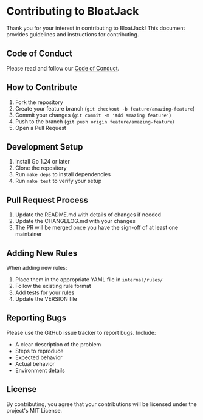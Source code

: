# Contributing to BloatJack

Thank you for your interest in contributing to BloatJack! This document provides guidelines and instructions for contributing.

## Code of Conduct

Please read and follow our [Code of Conduct](CODE_OF_CONDUCT.md).

## How to Contribute

1. Fork the repository
2. Create your feature branch (`git checkout -b feature/amazing-feature`)
3. Commit your changes (`git commit -m 'Add amazing feature'`)
4. Push to the branch (`git push origin feature/amazing-feature`)
5. Open a Pull Request

## Development Setup

1. Install Go 1.24 or later
2. Clone the repository
3. Run `make deps` to install dependencies
4. Run `make test` to verify your setup

## Pull Request Process

1. Update the README.md with details of changes if needed
2. Update the CHANGELOG.md with your changes
3. The PR will be merged once you have the sign-off of at least one maintainer

## Adding New Rules

When adding new rules:

1. Place them in the appropriate YAML file in `internal/rules/`
2. Follow the existing rule format
3. Add tests for your rules
4. Update the VERSION file

## Reporting Bugs

Please use the GitHub issue tracker to report bugs. Include:

- A clear description of the problem
- Steps to reproduce
- Expected behavior
- Actual behavior
- Environment details

## License

By contributing, you agree that your contributions will be licensed under the project's MIT License.
